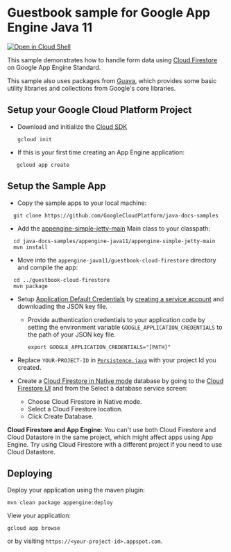 # Guestbook sample for Google App Engine Java 11

<a href="https://console.cloud.google.com/cloudshell/open?git_repo=https://github.com/GoogleCloudPlatform/java-docs-samples&page=editor&open_in_editor=appengine-java11/guestbook/README.md">
<img alt="Open in Cloud Shell" src ="http://gstatic.com/cloudssh/images/open-btn.png"></a>

This sample demonstrates how to handle form data using
[Cloud Firestore](https://cloud.google.com/firestore/) on Google App Engine
Standard.

This sample also uses packages from [Guava](https://github.com/google/guava),
which provides some basic utility libraries and collections from Google's core
libraries.

## Setup your Google Cloud Platform Project

* Download and initialize the [Cloud SDK](https://cloud.google.com/sdk/)

    `gcloud init`

* If this is your first time creating an App Engine application:
```
   gcloud app create
```

## Setup the Sample App

- Copy the sample apps to your local machine:
```
  git clone https://github.com/GoogleCloudPlatform/java-docs-samples
```

- Add the [appengine-simple-jetty-main](../README.md#appengine-simple-jetty-main)
Main class to your classpath:
```
  cd java-docs-samples/appengine-java11/appengine-simple-jetty-main
  mvn install
```

- Move into the `appengine-java11/guestbook-cloud-firestore` directory and compile the app:
```
  cd ../guestbook-cloud-firestore
  mvn package
```

* Setup [Application Default Credentials](https://developers.google.com/identity/protocols/application-default-credentials) by
[creating a service account](https://cloud.google.com/docs/authentication/production#creating_a_service_account) and downloading the JSON key file.

  * Provide authentication credentials to your application code by setting the
    environment variable `GOOGLE_APPLICATION_CREDENTIALS` to the path of your
    JSON key file.

    `export GOOGLE_APPLICATION_CREDENTIALS="[PATH]"`

* Replace `YOUR-PROJECT-ID` in [`Persistence.java`](/src/main/java/com/example/guestbook/Persistence.java)  with your project Id you created.

* Create a [Cloud Firestore in Native mode](https://cloud.google.com/firestore/docs/firestore-or-datastore) database by going to the
[Cloud Firestore UI](https://console.cloud.google.com/firestore/data) and
from the Select a database service screen:
  * Choose Cloud Firestore in Native mode.
  * Select a Cloud Firestore location.
  * Click Create Database.

**Cloud Firestore and App Engine:** You can't use both Cloud Firestore and Cloud Datastore in the same project, which might affect apps using App Engine. Try using Cloud Firestore with a different project if you need to use Cloud Datastore.

## Deploying

Deploy your application using the maven plugin:

```
mvn clean package appengine:deploy
```

View your application:
```
gcloud app browse
```
or by visiting `https://<your-project-id>.appspot.com`.
